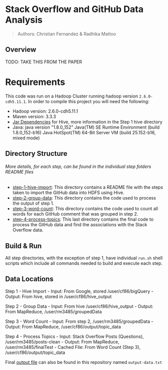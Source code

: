 # Stack Overflow and GitHub Data Analysis
> Authors: Christian Fernandez & Radhika Mattoo

## Overview

TODO: TAKE THIS FROM THE PAPER

# Requirements

This code was run on a Hadoop Cluster running hadoop version `2.6.0-cdh5.11.1`. In order to compile this project you will need the following: 

- Hadoop version: 2.6.0-cdh5.11.1
- Maven version: 3.3.3
- [Jar Dependencies](step-1-hive-import/README.md) for Hive, more information in the Step 1 hive directory
- Java: java version "1.8.0_152"
        Java(TM) SE Runtime Environment (build 1.8.0_152-b16)
        Java HotSpot(TM) 64-Bit Server VM (build 25.152-b16, mixed mode)

## Directory Structure
###### More details, for each step, can be found in the individual step folders README files

- [step-1-hive-import](step-1-hive-import/README.md): This directory contains a README file with the steps taken to import the GitHub data into HDFS using Hive.
- [step-2-group-data](step-2-group-data/README.md): This directory contains the code used to process the output of step 1. 
- [step-3-word-count](step-3-word-count/README.md): This directory contains the code used to count all words for each GitHub comment that was grouped in step 2.
- [step-4-process-topics](step-4-process-topics/README.md): This last directory contains the final code to process the GitHub data and find the associations with the Stack Overflow data.

## Build & Run

All step directories, with the exception of step 1, have individual `run.sh` shell scripts which include all commands needed to build and execute each step.

## Data Locations

Step 1 - Hive Import
    - Input: From Google, stored /user/cf86/bigQuery
    - Output: From hive, stored in /user/cf86/hive_output

Step 2 - Group Data
    - Input: From hive /user/cf86/hive_output
    - Output: From MapReduce, /user/rm3485/groupedData

Step 3 - Word Count
    - Input: From step 2, /user/rm3485/groupedData
    - Output: From MapReduce, /user/cf86/output/topic_data

Step 4 - Process Topics
    - Input: Stack Overflow Posts (Questions), /user/rm3485/posts-clean
    - Output: From MapReduce, /user/rm3485/finalTest
    - Cached File: From Word Count (Step 3), /user/cf86/output/topic_data

Final [output file](output-data.txt) can also be found in this repository named `output-data.txt`
